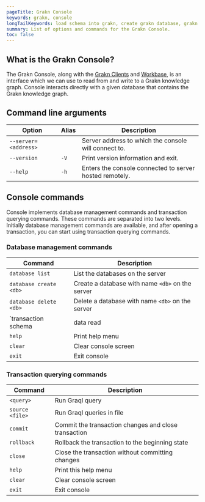 ```yaml
---
pageTitle: Grakn Console
keywords: grakn, console
longTailKeywords: load schema into grakn, create grakn database, grakn console
summary: List of options and commands for the Grakn Console.
toc: false
---
```


## What is the Grakn Console?
The Grakn Console, along with the [Grakn Clients](../03-client-api/00-overview.md) and [Workbase](../07-workbase/00-overview.md), is an interface which we can use to read from and write to a Grakn knowledge graph. Console interacts directly with a given database that contains the Grakn knowledge graph.

## Command line arguments

| Option               | Alias | Description                                             |
|----------------------|-------|-------------------------------------------------------- |
| `--server=<address>` |       | Server address to which the console will connect to.    |
| `--version`          | `-V`  | Print version information and exit.                     |
| `--help`             | `-h`  | Enters the console connected to server hosted remotely. |

## Console commands

Console implements database management commands and transaction querying commands. These commands are separated into two levels. Initially database management commands are available, and after opening a transaction, you can start using transaction querying commands.

### Database management commands

| Command                                   | Description                                                                                           |
|-------------------------------------------|-------------------------------------------------------------------------------------------------------|
| `database list`                           | List the databases on the server                                                                      |
| `database create <db>`                    | Create a database with name `<db>` on the server                                                      |
| `database delete <db>`                    | Delete a database with name `<db>` on the server                                                      |
| `transaction <db> schema|data read|write` | Start a transaction to database `<db>` with schema or data session, with read or write transaction    |
| `help`                                    | Print help menu                                                                                       |
| `clear`                                   | Clear console screen                                                                                  |
| `exit`                                    | Exit console                                                                                          |

### Transaction querying commands
| Command         | Description                                             |
|-----------------|---------------------------------------------------------|
| `<query>`       | Run Graql query                                         |
| `source <file>` | Run Graql queries in file                               |
| `commit`        | Commit the transaction changes and close transaction    |
| `rollback`      | Rollback the transaction to the beginning state         |
| `close`         | Close the transaction without committing changes        |
| `help`          | Print this help menu                                    |
| `clear`         | Clear console screen                                    |
| `exit`          | Exit console                                            |

